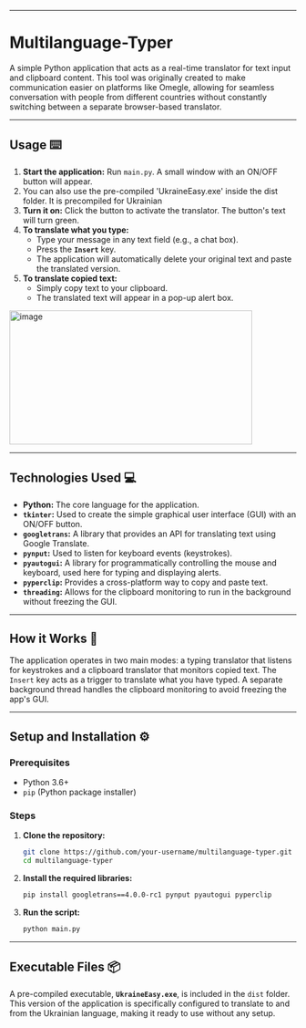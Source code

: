 -----

# Multilanguage-Typer

A simple Python application that acts as a real-time translator for text input and clipboard content. This tool was originally created to make communication easier on platforms like Omegle, allowing for seamless conversation with people from different countries without constantly switching between a separate browser-based translator.

-----

## Usage ⌨️

1.  **Start the application:** Run `main.py`. A small window with an ON/OFF button will appear.
2.  You can also use the pre-compiled 'UkraineEasy.exe' inside the dist folder. It is precompiled for Ukrainian
3.  **Turn it on:** Click the button to activate the translator. The button's text will turn green.
4.  **To translate what you type:**
      - Type your message in any text field (e.g., a chat box).
      - Press the **`Insert`** key.
      - The application will automatically delete your original text and paste the translated version.
5.  **To translate copied text:**
      - Simply copy text to your clipboard.
      - The translated text will appear in a pop-up alert box.

<img width="426" height="235" alt="image" src="https://github.com/user-attachments/assets/84af27e9-da6e-4eae-b0b8-c9ded2007d6d" />

-----

## Technologies Used 💻

  - **Python:** The core language for the application.
  - **`tkinter`:** Used to create the simple graphical user interface (GUI) with an ON/OFF button.
  - **`googletrans`:** A library that provides an API for translating text using Google Translate.
  - **`pynput`:** Used to listen for keyboard events (keystrokes).
  - **`pyautogui`:** A library for programmatically controlling the mouse and keyboard, used here for typing and displaying alerts.
  - **`pyperclip`:** Provides a cross-platform way to copy and paste text.
  - **`threading`:** Allows for the clipboard monitoring to run in the background without freezing the GUI.

-----

## How it Works 🧠

The application operates in two main modes: a typing translator that listens for keystrokes and a clipboard translator that monitors copied text. The `Insert` key acts as a trigger to translate what you have typed. A separate background thread handles the clipboard monitoring to avoid freezing the app's GUI.

-----

## Setup and Installation ⚙️

### Prerequisites

  - Python 3.6+
  - `pip` (Python package installer)

### Steps

1.  **Clone the repository:**
    ```bash
    git clone https://github.com/your-username/multilanguage-typer.git
    cd multilanguage-typer
    ```
2.  **Install the required libraries:**
    ```bash
    pip install googletrans==4.0.0-rc1 pynput pyautogui pyperclip
    ```
3.  **Run the script:**
    ```bash
    python main.py
    ```

-----

## Executable Files 📦

A pre-compiled executable, **`UkraineEasy.exe`**, is included in the `dist` folder. This version of the application is specifically configured to translate to and from the Ukrainian language, making it ready to use without any setup.
